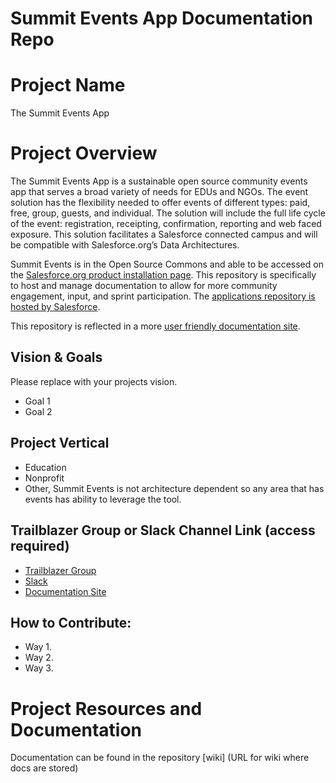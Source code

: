 # Summit Events App Documentation Repo


# Project Name
The Summit Events App

# Project Overview
The Summit Events App is a sustainable open source community events app that serves a broad variety of needs for EDUs and NGOs. The event solution has the flexibility needed to offer events of different types: paid, free, group, guests, and individual. The solution will include the full life cycle of the event: registration, receipting, confirmation, reporting and web faced exposure. This solution facilitates a Salesforce connected campus and will be compatible with Salesforce.org’s Data Architectures.

Summit Events is in the Open Source Commons and able to be accessed on the [Salesforce.org product installation page](https://install.salesforce.org/products#open-source-commons). This repository is specifically to host and manage documentation to allow for more community engagement, input, and sprint participation. The [applications repository is hosted by Salesforce](https://github.com/SFDO-Community/Summit-Events-App).

This repository is reflected in a more [user friendly documentation site](https://sfdo-community-sprints.github.io/summit-events-app-documentation/).

## Vision & Goals
Please replace with your projects vision.
* Goal 1
* Goal 2

## Project Vertical
- Education
- Nonprofit
- Other, Summit Events is not architecture dependent so any area that has events has ability to leverage the tool.

## Trailblazer Group or Slack Channel Link (access required)
- [Trailblazer Group](https://trailhead.salesforce.com/trailblazer-community/groups/0F94S000000kHi2SAE?tab=discussion&sort=LAST_MODIFIED_DATE_DESC)
- [Slack](https://salesforce-external.slack.com/archives/C0292EN0423)
- [Documentation Site](https://sfdo-community-sprints.github.io/summit-events-app-documentation/)


## How to Contribute:
- Way 1.
- Way 2. 
- Way 3. 

# Project Resources and Documentation
Documentation can be found in the repository [wiki] (URL for wiki where docs are stored)
